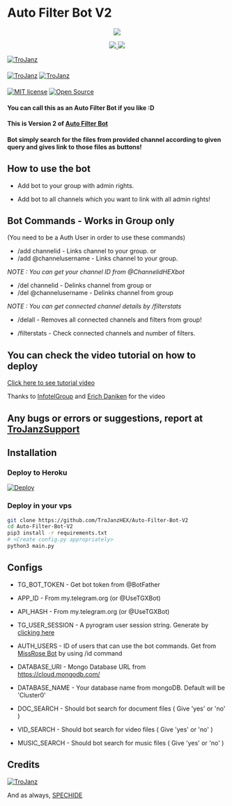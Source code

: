 # Auto Filter Bot V2

<p align="center">
  <a href="https://www.python.org">
    <img src="http://ForTheBadge.com/images/badges/made-with-python.svg">

  </a>
</p>
<p align="center">
  <a href="https://github.com/TroJanzHEX/Auto-Filter-Bot-V2/stargazers">
    <img src="https://img.shields.io/github/stars/TroJanzHEX/Auto-Filter-Bot-V2?style=social">

  </a>
  
  <a href="https://github.com/TroJanzHEX/Auto-Filter-Bot-V2/fork">
    <img src="https://img.shields.io/github/forks/TroJanzHEX/Auto-Filter-Bot-V2?label=Fork&style=social">

  </a>  
</p>

[![TroJanz](https://img.shields.io/badge/TroJanzHEX-Channel-orange?style=for-the-badge&logo=telegram)](https://telegram.dog/MMC_LINKZ)  
ㅤㅤㅤㅤㅤㅤㅤ  
[![TroJanz](https://img.shields.io/badge/TroJanzHEX-Support-red?style=flat&logo=telegram)](https://telegram.dog/MMC_LINKZ)  [![TroJanz](https://img.shields.io/badge/TroJanzHEX-Website-red?style=flat&logo=CodersRank)](https://TroJanzHEX.me)  
ㅤㅤㅤㅤㅤㅤㅤ  
[![MIT license](https://img.shields.io/badge/License-MIT-blue?style=flat)](https://github.com/TroJanzHEX/Auto-Filter-Bot-V2/blob/main/LICENSE)  [![Open Source](https://badges.frapsoft.com/os/v2/open-source.svg?v=103)](https://github.com/TroJanzHEX/Auto-Filter-Bot-V2)





#### You can call this as an Auto Filter Bot if you like :D
#### This is Version 2 of [Auto Filter Bot](https://github.com/TroJanzHEX/Auto-Filter-Bot)
#### Bot simply search for the files from provided channel according to given query and gives link to those files as buttons!

## How to use the bot
* Add bot to your group with admin rights.

* Add bot to all channels which you want to link with all admin rights!

## Bot Commands - Works in Group only

(You need to be a Auth User in order to use these commands)

* /add channelid  -  Links channel to your group.
or
* /add @channelusername - Links channel to your group.

<i>NOTE : You can get your channel ID from @ChannelidHEXbot </i>


* /del channelid  -  Delinks channel from group
or
* /del @channelusername  -  Delinks channel from group

<i>NOTE : You can get connected channel details by /filterstats </i>


* /delall  -  Removes all connected channels and filters from group!

* /filterstats  -  Check connected channels and number of filters.

## You can check the video tutorial on how to deploy

[Click here to see tutorial video](https://telegram.dog/MMC_LINKZ)

Thanks to [InfotelGroup](https://telegram.dog/M_M_Counter) and [Erich Daniken](https://telegram.dog/MMC_LINKZ) for the video

## Any bugs or errors or suggestions, report at [TroJanzSupport](https://telegram.dog/M_M_Counter)


## Installation

### Deploy to Heroku
[![Deploy](https://www.herokucdn.com/deploy/button.svg)](https://heroku.com/deploy?template=https://github.com/TroJanzHEX/Auto-Filter-Bot-V2)

### Deploy in your vps
```sh
git clone https://github.com/TroJanzHEX/Auto-Filter-Bot-V2
cd Auto-Filter-Bot-V2
pip3 install -r requirements.txt
# <Create config.py appropriately>
python3 main.py
```

## Configs

* TG_BOT_TOKEN  - Get bot token from @BotFather

* APP_ID        - From my.telegram.org (or @UseTGXBot)

* API_HASH      - From my.telegram.org (or @UseTGXBot)

* TG_USER_SESSION  - A pyrogram user session string. Generate by [clicking here](https://repl.it/@prgofficial/String-Gen)

* AUTH_USERS  - ID of users that can use the bot commands. Get from [MissRose Bot](https://telegram.dog/MissRose_bot) by using /id command

* DATABASE_URI  - Mongo Database URL from https://cloud.mongodb.com/

* DATABASE_NAME  - Your database name from mongoDB. Default will be 'Cluster0'

* DOC_SEARCH  - Should bot search for document files ( Give 'yes' or 'no' )

* VID_SEARCH  - Should bot search for video files ( Give 'yes' or 'no' )

* MUSIC_SEARCH  - Should bot search for music files ( Give 'yes' or 'no' )

## Credits

[![TroJanz](https://img.shields.io/badge/Pyrogram%20-%23F37626.svg?&style=for-the-badge&logo=telegram&logoColor=white)](https://github.com/pyrogram/pyrogram)

And as always, [SPECHIDE](https://telegram.dog/MMC_LINKZ)
